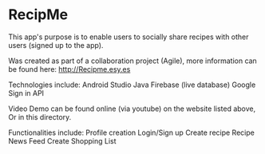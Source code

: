 # RecipMe
This app's purpose is to enable users to socially share recipes with other users (signed up to the app). 

Was created as part of a collaboration project (Agile), more information can be found here: 
http://Recipme.esy.es

Technologies include:
Android Studio
Java
Firebase (live database)
Google Sign in API

Video Demo can be found online (via youtube) on the website listed above, Or in this directory.

Functionalities include:
Profile creation
Login/Sign up
Create recipe
Recipe News Feed
Create Shopping List

